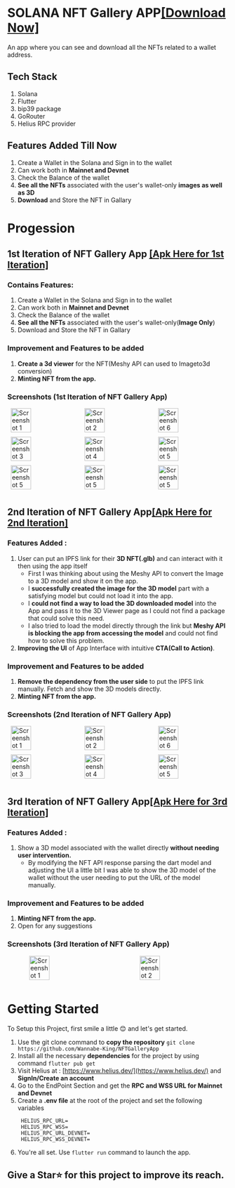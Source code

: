 # SOLANA NFT Gallery APP[[Download Now]](https://drive.google.com/file/d/10uUThjbqOHFtsZ5K6aMXfFh0eamCwgJ_/view?usp=drive_link)

An app where you can see and download all the NFTs related to a wallet address. 

## Tech Stack

1) Solana
2) Flutter
3) bip39 package
4) GoRouter
5) Helius RPC provider

## Features Added Till Now 
1) Create a Wallet in the Solana and Sign in to the wallet
2) Can work both in **Mainnet and Devnet**
3) Check the Balance of the wallet
4) **See all the NFTs** associated with the user's wallet-only **images as well as 3D**
5) **Download** and Store the NFT in Gallary

# Progession
## 1st Iteration of NFT Gallery App [[Apk Here for 1st Iteration]](https://drive.google.com/file/d/1MetC-OaVQ5wx7wOrJLKYKJ5VEXPSjez5/view?usp=drive_link)
### Contains Features: 
1) Create a Wallet in the Solana and Sign in to the wallet
2) Can work both in **Mainnet and Devnet**
3) Check the Balance of the wallet
4) **See all the NFTs** associated with the user's wallet-only(**Image Only**)
5) Download and Store the NFT in Gallary

### Improvement and Features to be added
1) **Create a 3d viewer** for the NFT(Meshy API can used to Imageto3d conversion)
2) **Minting NFT from the app.**

### Screenshots (1st Iteration of NFT Gallery App)

<div style="display: flex; flex-wrap: wrap; justify-content: space-around;">
    <img src="https://github.com/Wannabe-King/NFTGalleryApp/blob/main/readmeData/Screenshot_1725139005.png" alt="Screenshot 1" style="width: 30%; margin-bottom: 10px;">
    <img src="https://github.com/Wannabe-King/NFTGalleryApp/blob/main/readmeData/Screenshot_1725139018.png" alt="Screenshot 2" style="width: 30%; margin-bottom: 10px;">
    <img src="https://github.com/Wannabe-King/NFTGalleryApp/blob/main/readmeData/Screenshot_1725139032.png" alt="Screenshot 6" style="width: 30%; margin-bottom: 10px;">
    <img src="https://github.com/Wannabe-King/NFTGalleryApp/blob/main/readmeData/Screenshot_1725139059.png" alt="Screenshot 3" style="width: 30%; margin-bottom: 10px;">
    <img src="https://github.com/Wannabe-King/NFTGalleryApp/blob/main/readmeData/Screenshot_1725139083.png" alt="Screenshot 4" style="width: 30%; margin-bottom: 10px;">
    <img src="https://github.com/Wannabe-King/NFTGalleryApp/blob/main/readmeData/Screenshot_1725139128.png" alt="Screenshot 5" style="width: 30%; margin-bottom: 10px;">
    <img src="https://github.com/Wannabe-King/NFTGalleryApp/blob/main/readmeData/Screenshot_1725139136.png" alt="Screenshot 5" style="width: 30%; margin-bottom: 10px;">
    <img src="https://github.com/Wannabe-King/NFTGalleryApp/blob/main/readmeData/Screenshot_1725139146.png" alt="Screenshot 5" style="width: 30%; margin-bottom: 10px;">
    <img src="https://github.com/Wannabe-King/NFTGalleryApp/blob/main/readmeData/Screenshot_1725139160.png" alt="Screenshot 5" style="width: 30%; margin-bottom: 10px;">
</div>

## 2nd Iteration of NFT Gallery App[[Apk Here for 2nd Iteration]](https://drive.google.com/file/d/1JZYgGxYwLf3LM-rdXZEpx03PlLgqFR2C/view?usp=drive_link)
### Features Added : 
1) User can put an IPFS link for their **3D NFT(.glb)** and can interact with it then using the app itself
   - First I was thinking about using the Meshy API to convert the Image to a 3D model and show it on the app.
   - I **successfully created the image for the 3D model** part with a satisfying model but could not load it into the app.
   - I **could not find a way to load the 3D downloaded model** into the App and pass it to the 3D Viewer page as I could not find a package that could solve this need.
   - I also tried to load the model directly through the link but **Meshy API is blocking the app from accessing the model** and could not find how to solve this problem.
2) **Improving the UI** of App Interface with intuitive **CTA(Call to Action)**.

### Improvement and Features to be added
1) **Remove the dependency from the user side** to put the IPFS link manually. Fetch and show the 3D models directly.
2) **Minting NFT from the app.**

### Screenshots (2nd Iteration of NFT Gallery App) 
<div style="display: flex; flex-wrap: wrap; justify-content: space-around;">
    <img src="https://github.com/Wannabe-King/NFTGalleryApp/blob/main/readmeData/Screenshot_1725316922.png" alt="Screenshot 1" style="width: 30%; margin-bottom: 10px;">
    <img src="https://github.com/Wannabe-King/NFTGalleryApp/blob/main/readmeData/Screenshot_1725316734.png" alt="Screenshot 2" style="width: 30%; margin-bottom: 10px;">
    <img src="https://github.com/Wannabe-King/NFTGalleryApp/blob/main/readmeData/Screenshot_1725316756.png" alt="Screenshot 6" style="width: 30%; margin-bottom: 10px;">
    <img src="https://github.com/Wannabe-King/NFTGalleryApp/blob/main/readmeData/Screenshot_1725316889.png" alt="Screenshot 3" style="width: 30%; margin-bottom: 10px;">
    <img src="https://github.com/Wannabe-King/NFTGalleryApp/blob/main/readmeData/Screenshot_1725316905.png" alt="Screenshot 4" style="width: 30%; margin-bottom: 10px;">
    <img src="https://github.com/Wannabe-King/NFTGalleryApp/blob/main/readmeData/Screenshot_1725316910.png" alt="Screenshot 5" style="width: 30%; margin-bottom: 10px;">
</div>

## 3rd Iteration of NFT Gallery App[[Apk Here for 3rd Iteration]](https://drive.google.com/file/d/10uUThjbqOHFtsZ5K6aMXfFh0eamCwgJ_/view?usp=drive_link)
### Features Added : 
1) Show a 3D model associated with the wallet directly **without needing user intervention.**
   - By modifying the NFT API response parsing the dart model and adjusting the UI a little bit I was able to show the 3D model of the wallet without the user needing to put the URL of the model manually.

### Improvement and Features to be added
1) **Minting NFT from the app.**
2) Open for any suggestions

### Screenshots (3rd Iteration of NFT Gallery App) 
<div style="display: flex; flex-wrap: wrap; justify-content: space-around;">
    <img src="https://github.com/Wannabe-King/NFTGalleryApp/blob/main/readmeData/Screenshot_1725402009.png" alt="Screenshot 1" style="width: 30%; margin-bottom: 10px;">
    <img src="https://github.com/Wannabe-King/NFTGalleryApp/blob/main/readmeData/Screenshot_1725402020.png" alt="Screenshot 2" style="width: 30%; margin-bottom: 10px;">
</div>

# Getting Started

To Setup this Project, first smile a little 😊 and let's get started.

1) Use the git clone command to **copy the repository** ```git clone https://github.com/Wannabe-King/NFTGalleryApp```
2) Install all the necessary **dependencies** for the project by using command ```flutter pub get```
3) Visit Helius at : [https://www.helius.dev/](https://www.helius.dev/) and **SignIn/Create an account**
4) Go to the EndPoint Section and get the **RPC and WSS URL for Mainnet and Devnet**
5) Create a **.env file** at the root of the project and set the following variables
   ```
    HELIUS_RPC_URL=
    HELIUS_RPC_WSS=
    HELIUS_RPC_URL_DEVNET=
    HELIUS_RPC_WSS_DEVNET=
   ```
6) You're all set. Use ```flutter run``` command to launch the app.



## Give a Star⭐ for this project to improve its reach.
